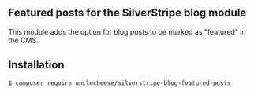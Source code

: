 ## Featured posts for the SilverStripe blog module

This module adds the option for blog posts to be marked as "featured" in the CMS.

## Installation

```
$ composer require unclecheese/silverstripe-blog-featured-posts
```


